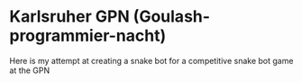 # Karlsruher GPN (Goulash-programmier-nacht)

Here is my attempt at creating a snake bot for a competitive snake bot game at the GPN
